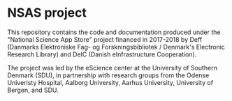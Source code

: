 # NSAS project

This repository contains the code and documentation produced under the "National Science App Store" project financed in 2017-2018 by Deff (Danmarks Elektroniske Fag- og Forskningsbibliotek / Denmark's Electronic Research Library) and DeIC (Danish eInfrastructure Cooperation). 

The project was led by the eScience center at the University of Southern Denmark (SDU), in partnership with research groups from the Odense Univeristy Hospital, Aalborg University, Aarhus University, University of Bergen, and SDU. 
